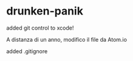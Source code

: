 drunken-panik
=============

added git control to xcode!

A distanza di un anno, modifico il file da Atom.io

added .gitignore
